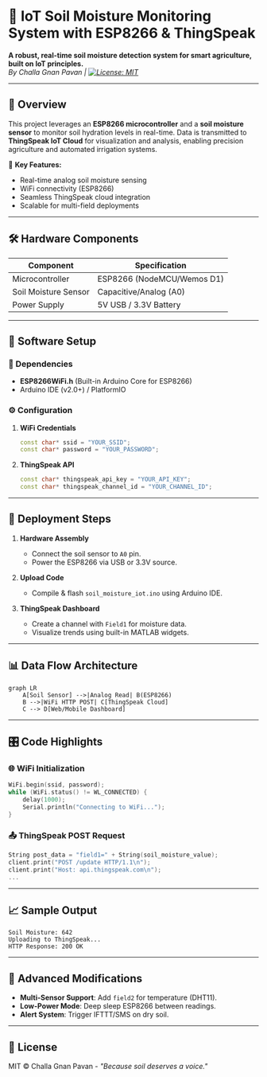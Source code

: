 
# 🌱 IoT Soil Moisture Monitoring System with ESP8266 & ThingSpeak  

**A robust, real-time soil moisture detection system for smart agriculture, built on IoT principles.**  
*By Challa Gnan Pavan | [![License: MIT](https://img.shields.io/badge/License-MIT-yellow.svg)](https://opensource.org/licenses/MIT)*  

---

## 📌 Overview  
This project leverages an **ESP8266 microcontroller** and a **soil moisture sensor** to monitor soil hydration levels in real-time. Data is transmitted to **ThingSpeak IoT Cloud** for visualization and analysis, enabling precision agriculture and automated irrigation systems.  

🔹 **Key Features:**  
- Real-time analog soil moisture sensing  
- WiFi connectivity (ESP8266)  
- Seamless ThingSpeak cloud integration  
- Scalable for multi-field deployments  

---

## 🛠 Hardware Components  
| Component          | Specification               |  
|--------------------|-----------------------------|  
| Microcontroller    | ESP8266 (NodeMCU/Wemos D1)  |  
| Soil Moisture Sensor | Capacitive/Analog (A0)      |  
| Power Supply       | 5V USB / 3.3V Battery       |  

---

## 📡 Software Setup  

### 🔧 Dependencies  
- **ESP8266WiFi.h** (Built-in Arduino Core for ESP8266)  
- Arduino IDE (v2.0+) / PlatformIO  

### ⚙️ Configuration  
1. **WiFi Credentials**  
   ```cpp
   const char* ssid = "YOUR_SSID";  
   const char* password = "YOUR_PASSWORD";  
   ```
2. **ThingSpeak API**  
   ```cpp
   const char* thingspeak_api_key = "YOUR_API_KEY";  
   const char* thingspeak_channel_id = "YOUR_CHANNEL_ID";  
   ```

---

## 🚀 Deployment Steps  

1. **Hardware Assembly**  
   - Connect the soil sensor to `A0` pin.  
   - Power the ESP8266 via USB or 3.3V source.  

2. **Upload Code**  
   - Compile & flash `soil_moisture_iot.ino` using Arduino IDE.  

3. **ThingSpeak Dashboard**  
   - Create a channel with `Field1` for moisture data.  
   - Visualize trends using built-in MATLAB widgets.  

---

## 📊 Data Flow Architecture  
```mermaid
graph LR  
    A[Soil Sensor] -->|Analog Read| B(ESP8266)  
    B -->|WiFi HTTP POST| C[ThingSpeak Cloud]  
    C --> D[Web/Mobile Dashboard]  
```

---

## 🎛️ Code Highlights  

### 🌐 WiFi Initialization  
```cpp
WiFi.begin(ssid, password);  
while (WiFi.status() != WL_CONNECTED) {  
    delay(1000);  
    Serial.println("Connecting to WiFi...");  
}  
```

### 📤 ThingSpeak POST Request  
```cpp
String post_data = "field1=" + String(soil_moisture_value);  
client.print("POST /update HTTP/1.1\n");  
client.print("Host: api.thingspeak.com\n");  
...  
```

---

## 📈 Sample Output  
```plaintext
Soil Moisture: 642  
Uploading to ThingSpeak...  
HTTP Response: 200 OK  
```

---

## 🌟 Advanced Modifications  
- **Multi-Sensor Support**: Add `field2` for temperature (DHT11).  
- **Low-Power Mode**: Deep sleep ESP8266 between readings.  
- **Alert System**: Trigger IFTTT/SMS on dry soil.  

---

## 📜 License  
MIT © Challa Gnan Pavan - *"Because soil deserves a voice."*  
